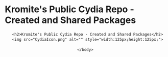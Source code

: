 # Kromite's Public Cydia Repo - Created and Shared Packages
<!DOCTYPE html>
<center>
  <html>
    <body>

      <h2>Kromite's Public Cydia Repo - Created and Shared Packages</h2>
      <img src="CydiaIcon.png" alt="" style="width:125px;height:125px;">

    </body>
  </html>
</center>
